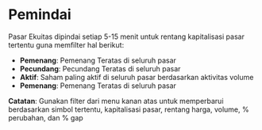 # **Pemindai**

Pasar Ekuitas dipindai setiap 5-15 menit untuk rentang kapitalisasi pasar tertentu guna memfilter hal berikut:

- **Pemenang**: Pemenang Teratas di seluruh pasar
- **Pecundang**: Pecundang Teratas di seluruh pasar
- **Aktif**: Saham paling aktif di seluruh pasar berdasarkan aktivitas volume
- **Pemenang**: Pemenang Teratas di seluruh pasar

**Catatan**: Gunakan filter dari menu kanan atas untuk memperbarui berdasarkan simbol tertentu, kapitalisasi pasar, rentang harga, volume, % perubahan, dan % gap
